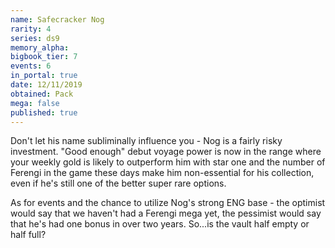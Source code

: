 ```yaml
---
name: Safecracker Nog
rarity: 4
series: ds9
memory_alpha:
bigbook_tier: 7
events: 6
in_portal: true
date: 12/11/2019
obtained: Pack
mega: false
published: true
---
```


Don't let his name subliminally influence you - Nog is a fairly risky investment. "Good enough" debut voyage power is now in the range where your weekly gold is likely to outperform him with star one and the number of Ferengi in the game these days make him non-essential for his collection, even if he's still one of the better super rare options.

As for events and the chance to utilize Nog's strong ENG base - the optimist would say that we haven't had a Ferengi mega yet, the pessimist would say that he's had one bonus in over two years. So...is the vault half empty or half full?
